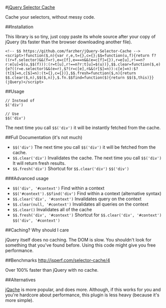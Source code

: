 #[jQuery Selector Cache](https://raw.github.com/farzher/jQuery-Selector-Cache/master/jquery.$$.min.js)

Cache your selectors, without messy code.






##Installation

This library is so tiny, just copy paste its whole source after your copy of jQuery (its faster than the browser downloading another file).

    <!-- $$ https://github.com/farzher/jQuery-Selector-Cache -->
    <script>!function($,n){var r,e,t={},c={};$$=function(u,f){return f?((r=f.selector)&&(f=r),e=c[f],e===n&&(e=c[f]={}),r=e[u],r!==n?r:e[u]=$(u,$$(f))):(r=t[u],r!==n?r:t[u]=$(u))},$$.clear=function($,e){e?((r=e.selector)&&(e=r),$?(r=c[e],r&&(r[$]=n)):c[e]=n):$?(t[$]=n,c[$]=n):(t={},c={})},$$.fresh=function($,n){return $$.clear($,n),$$($,n)},$.fn.$$find=function($){return $$($,this)}}(jQuery)</script>






##Usage

    // Instead of
    $('div')

    // Use
    $$('div')

The next time you call `$$('div')` it will be instantly fetched from the cache.






##Full Documentation (it's not much)

 - `$$('div')` The next time you call `$$('div')` it will be fetched from the cache.
 - `$$.clear('div')` Invalidates the cache. The next time you call `$$('div')` It will return fresh results.
 - `$$.fresh('div')` Shortcut for `$$.clear('div')` `$$('div')`

###Advanced usage
 - `$$('div', '#context')` Find within a context
 - `$$('#context').$$find('div')` Find within a context (alternative syntax)
 - `$$.clear('div', '#context')` Invalidates query on the context
 - `$$.clear(null, '#context')` Invalidates all queries on the context
 - `$$.clear()` Invalidates all of the cache
 - `$$.fresh('div', '#context')` Shortcut for `$$.clear('div', '#context')` `$$('div', '#context')`





##Caching? Why should I care

jQuery itself does no caching. The DOM is slow. You shouldn't look for something that you've found before. Using this code might give you free performance.





##Benchmarks http://jsperf.com/selector-cache/4

Over 100% faster than jQuery with no cache.





##Alternatives

[jQache](https://github.com/danwit/jQache) is more popular, and does more. Although, if this works for you and you're hardcore about performance, this plugin is less heavy (because it's more simple).
